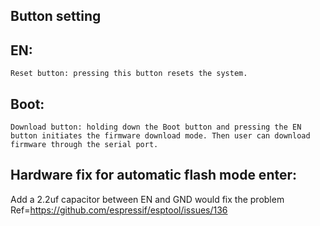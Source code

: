 Button setting
--------------
## EN:


    Reset button: pressing this button resets the system.
## Boot:

    
    Download button: holding down the Boot button and pressing the EN button initiates the firmware download mode. Then user can download firmware through the serial port.


Hardware fix for automatic flash mode enter:
-------------------------------------------
Add a 2.2uf capacitor between EN and GND would fix the problem
Ref=https://github.com/espressif/esptool/issues/136
